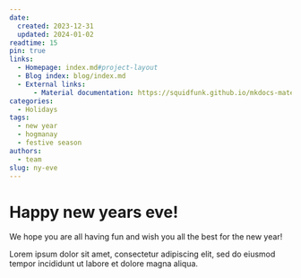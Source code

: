 ```yaml
---
date:
  created: 2023-12-31
  updated: 2024-01-02
readtime: 15
pin: true
links:
  - Homepage: index.md#project-layout
  - Blog index: blog/index.md
  - External links:
      - Material documentation: https://squidfunk.github.io/mkdocs-material
categories:
  - Holidays
tags:
  - new year
  - hogmanay
  - festive season
authors:
  - team
slug: ny-eve
---
```


# Happy new years eve!

We hope you are all having fun and wish you all the best for the new year!

<!-- more -->

Lorem ipsum dolor sit amet, consectetur adipiscing elit, sed do eiusmod
tempor incididunt ut labore et dolore magna aliqua.
